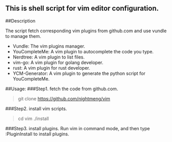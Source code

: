 This is shell script for vim editor configuration.
---


##Description

The script fetch corresponding vim plugins from github.com and use vundle to manage them.

+ Vundle: The vim plugins manager.
+ YouCompleteMe: A vim plugin to autocomplete the code you type.
+ Nerdtree: A vim plugin to list files.
+ vim-go: A vim plugin for golang developer.
+ rust: A vim plugin for rust developer.
+ YCM-Generator: A vim plugin to generate the python script for YouCompleteMe.

##Usage:
###Step1. fetch the code from github.com.
>git clone https://github.com/nightmeng/vim

###Step2. install vim scripts.
>cd vim
>./install

###Step3. install plugins.
Run vim in command mode, and then type :PluginInstall to install plugins.
